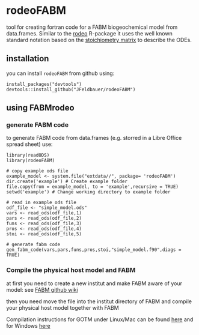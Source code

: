 # rodeoFABM
tool for creating fortran code for a FABM biogeochemical model from data.frames. Similar to the [rodeo](https://github.com/dkneis/rodeo) R-package it uses the well known standard notation based on the [stoichiometry matrix](https://en.wikipedia.org/wiki/Petersen_matrix) to describe the ODEs.

## installation
you can install `rodeoFABM` from github using:

```
install_packages("devtools")
devtools::install_github("JFeldbauer/rodeoFABM")
```

## using FABMrodeo

### generate FABM code

to generate FABM code from data.frames (e.g. storred in a Libre Office spread sheet) use:

```
library(readODS)
library(rodeoFABM)

# copy example ods file
example_model <- system.file("extdata//", package= 'rodeoFABM')
dir.create('example') # Create example folder
file.copy(from = example_model, to = 'example',recursive = TRUE)
setwd('example') # Change working directory to example folder

# read in example ods file
odf_file <- "simple_model.ods"
vars <- read_ods(odf_file,1)
pars <- read_ods(odf_file,2)
funs <- read_ods(odf_file,3)
pros <- read_ods(odf_file,4)
stoi <- read_ods(odf_file,5)

# generate fabm code
gen_fabm_code(vars,pars,funs,pros,stoi,"simple_model.f90",diags = TRUE)

```
### Compile the physical host model and FABM

at first you need to create a new institut and make FABM aware of your model: see [FABM github wiki](https://github.com/fabm-model/fabm/wiki/Developing-a-new-biogeochemical-model#create-an-institute-directory-for-your-model)

then you need move the file into the institut directory of FABM and compile your physical host model together with FABM

Compilation instructions for GOTM under Linux/Mac can be found [here](https://gotm.net/software/linux/) and for Windows [here](https://gotm.net/software/windows/)
